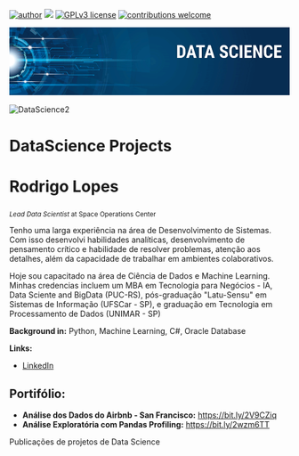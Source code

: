 [![author](https://img.shields.io/badge/author-carlosfab-red.svg)](https://www.linkedin.com/in/carlosfab) [![](https://img.shields.io/badge/python-3.7+-blue.svg)](https://www.python.org/downloads/release/python-365/) [![GPLv3 license](https://img.shields.io/badge/License-GPLv3-blue.svg)](http://perso.crans.org/besson/LICENSE.html) [![contributions welcome](https://img.shields.io/badge/contributions-welcome-brightgreen.svg?style=flat)](https://github.com/carlosfab/data_science/issues)

<p align="center">
  <img src="banner.png" >
</p>

![DataScience2](https://user-images.githubusercontent.com/12314311/75100788-e7cc1600-55a8-11ea-9858-b4460498d0a3.png)

# DataScience Projects

# Rodrigo Lopes
<sub>*Lead Data Scientist* at Space Operations Center</sub>

Tenho uma larga experiência na área de Desenvolvimento de Sistemas. Com isso desenvolvi habilidades analíticas, desenvolvimento de pensamento crítico e habilidade de resolver problemas, atenção aos detalhes, além da capacidade de trabalhar em ambientes colaborativos. 

Hoje sou capacitado na área de Ciência de Dados e Machine Learning. Minhas credencias incluem um MBA em Tecnologia para Negócios - IA, Data Sciente and BigData (PUC-RS), pós-graduação "Latu-Sensu" em Sistemas de Informação (UFSCar - SP), e graduação em Tecnologia em Processamento de Dados (UNIMAR - SP)

**Background in:** Python, Machine Learning, C#, Oracle Database

**Links:**
* [LinkedIn](https://bit.ly/39Qh4ki)

## Portifólio:

* **Análise dos Dados do Airbnb - San Francisco:** https://bit.ly/2V9CZiq
* **Análise Exploratória com Pandas Profiling:** https://bit.ly/2wzm6TT

Publicações de projetos de Data Science
